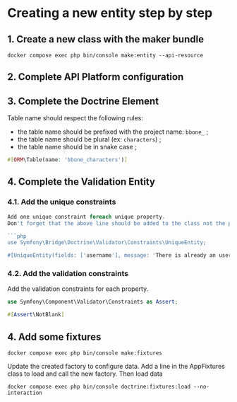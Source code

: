 # Creating a new entity step by step

## 1. Create a new class with the maker bundle

```shell
docker compose exec php bin/console make:entity --api-resource
```

## 2. Complete API Platform configuration

## 3. Complete the Doctrine Element

Table name should respect the following rules:
* the table name should be prefixed with the project name: `bbone_` ;
* the table name should be plural (ex: `characters`) ;
* the table name should be in snake case ;

```php
#[ORM\Table(name: 'bbone_characters')]
```

## 4. Complete the Validation Entity

### 4.1. Add the unique constraints

```php
Add one unique constraint foreach unique property. 
Don't forget that the above line should be added to the class not the property.

```php
use Symfony\Bridge\Doctrine\Validator\Constraints\UniqueEntity;

#[UniqueEntity(fields: ['username'], message: 'There is already an user with this username')]
```

### 4.2. Add the validation constraints

Add the validation constraints for each property.

```php
use Symfony\Component\Validator\Constraints as Assert;

#[Assert\NotBlank]
```
## 4. Add some fixtures

```shell
docker compose exec php bin/console make:fixtures
```

Update the created factory to configure data.
Add a line in the AppFixtures class to load and call the new factory.
Then load data

```shell
docker compose exec php bin/console doctrine:fixtures:load --no-interaction
```
